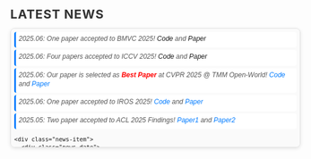 <html lang="en">
<head>
  <meta charset="UTF-8">
  <meta name="viewport" content="width=device-width, initial-scale=1.0">
  <style>
    /* Container styles */
    .news-container {
      width: 100%;
      max-height: 200px; /* 高度减半 */
      overflow-y: auto;
      border: 1px solid #e0e0e0;
      border-radius: 8px; /* 圆角减小 */
      padding: 6px; /* 内边距减小 */
      font-family: 'Arial', sans-serif;
      font-size: 12px; /* 只减小新闻容器内的字体 */
      line-height: 1.3; /* 行高减小 */
      background-color: #fafafa;
      box-shadow: 0px 2px 6px rgba(0, 0, 0, 0.1); /* 阴影减小 */
    }

    /* Hover effect for container */
    .news-container:hover {
      border-color: #007bff;
      box-shadow: 0px 2px 8px rgba(0, 123, 255, 0.2);
    }

    /* News item styles */
    .news-item {
      margin-bottom: 4px; /* 间距减小 */
      padding: 5px; /* 内边距减小 */
      background-color: #ffffff;
      border-left: 3px solid #007bff; /* 边框减小 */
      border-radius: 4px; /* 圆角减小 */
      transition: all 0.2s ease;
      cursor: pointer;
    }

    /* Hover effect for news item */
    .news-item:hover {
      background-color: #e0f7fa;
      transform: translateX(3px);
    }

    /* Date styling - 继承容器字体大小 */
    .news-date {
      font-style: italic;
      color: #555;
      margin-bottom: 3px;
    }

    /* Header styles - 保持原始大小 */
    h3 {
      font-size: 22px;
      color: #333;
      font-weight: bold;
      margin-bottom: 12px;
      text-transform: uppercase;
      letter-spacing: 1px;
    }

    /* Link styles - 保持原始大小 */
    a {
      color: #007bff;
      text-decoration: none;
      transition: color 0.2s ease;
      font-size: inherit; /* 继承父元素字体大小 */
    }

    a:hover {
      color: #0056b3;
    }
  </style>
</head>
<body>

  <h3>Latest News</h3>
  <div class="news-container">

   <div class="news-item">
      <div class="news-date">
        2025.06: One paper accepted to BMVC 2025!
        <span>
          <a href="" target="_blank">Code</a> and 
          <a href="" target="_blank">Paper</a>
        </span>
      </div>
    </div>
    
  <div class="news-item">
      <div class="news-date">
        2025.06: Four papers accepted to ICCV 2025!
        <span>
          <a href="" target="_blank">Code</a> and 
          <a href="" target="_blank">Paper</a>
        </span>
      </div>
    </div>
    
  <div class="news-item">
      <div class="news-date">
        2025.06: Our paper is selected as <span style="color: red; font-weight: bold;">Best Paper</span> at CVPR 2025 @ TMM Open-World!
        <span>
          <a href="https://github.com/Chenfei-Liao/Multi-Modal-Semantic-Segmentation-Robustness-Benchmark" target="_blank">Code</a> and 
          <a href="https://arxiv.org/pdf/2503.18445" target="_blank">Paper</a>
        </span>
      </div>
    </div>
    
  <div class="news-item">
      <div class="news-date">
        2025.06: One paper accepted to IROS 2025!
        <span>
          <a href="https://github.com/iAsakiT3T/SHIFNet" target="_blank">Code</a> and <a href="https://arxiv.org/pdf/2503.02581" target="_blank">Paper</a>
        </span>
      </div>
    </div>
    
  <div class="news-item">
      <div class="news-date">
        2025.05: Two paper accepted to ACL 2025 Findings!
        <span>
          <a href="https://arxiv.org/pdf/2502.11051" target="_blank">Paper1</a> and <a href="https://arxiv.org/pdf/2412.11936" target="_blank">Paper2</a>
        </span>
      </div>
    </div>
    
    <div class="news-item">
      <div class="news-date">
        2025.05: One paper accepted to ICML 2025!
        <span>
          <a href="https://arxiv.org/pdf/2502.00848" target="_blank">Paper</a>
        </span>
      </div>
    </div>
    
    <div class="news-item">
      <div class="news-date">
        2025.04: The first RAG in CV survey released!
        <span>
          <a href="https://github.com/zhengxuJosh/Awesome-RAG-Vision" target="_blank">Code</a> and 
          <a href="https://arxiv.org/pdf/2503.18016" target="_blank">Paper</a>
        </span>
      </div>
    </div>

    <div class="news-item">
      <div class="news-date">
        2025.04: Our paper accepted to CVPR 2025 @ TMM Open-World as <span style="color: red;">Oral Presentation</span>!
        <span>
          <a href="https://github.com/Chenfei-Liao/Multi-Modal-Semantic-Segmentation-Robustness-Benchmark" target="_blank">Code</a> and 
          <a href="https://arxiv.org/pdf/2503.18445" target="_blank">Paper</a>
        </span>
      </div>
    </div>


    <div class="news-item">
      <div class="news-date">
        2025.02: Visit INSAIT as a Resident Doctoral Researcher! 
        <a href="https://www.linkedin.com/posts/insaitinstitute_insait-ai-computervision-activity-7297518558874406912-c9PO?utm_source=share&utm_medium=member_desktop&rcm=ACoAAEnD3sQBGae5cdlTD6ToV59qsKz7e_q4uk8" target="_blank">LinkedIn</a>
      </div>
    </div>

    <div class="news-item">
      <div class="news-date">2025.01: Successfully passed PhD Qualifying Examination!</div>
    </div>

    <div class="news-item">
      <div class="news-date">2024.12: Invited as an <strong>Area Chair</strong> of PDLM @ <strong>AAAI 2025</strong>.</div>
    </div>

    <div class="news-item">
      <div class="news-date">2024.10: One paper accepted to <strong>IEEE TPAMI</strong></div>
    </div>

    <div class="news-item">
      <div class="news-date">2024.10: Oral presentation @ <strong>ECCV 2024</strong> Oral Session 5A: Segmentation 
        <a href="https://eccv.ecva.net/virtual/2024/session/103" target="_blank">[video]</a>
      </div>
    </div>

    <div class="news-item">
      <div class="news-date">2024.09: One paper accepted to <strong>Pattern Recognition</strong></div>
    </div>

    <div class="news-item">
      <div class="news-date">2024.07: Three papers (one <strong>Oral (1.5%)</strong>) accepted to <strong>ECCV 2024</strong></div>
    </div>

    <div class="news-item">
      <div class="news-date">2024.03: One paper accepted to <strong>IEEE CAI 2024</strong></div>
    </div>

    <div class="news-item">
      <div class="news-date">2024.03: One paper accepted to <strong>Pattern Recognition</strong></div>
    </div>

    <div class="news-item">
      <div class="news-date">2024.03: Five papers (one <strong>Highlight (2.8%)</strong>) accepted to <strong>CVPR 2024</strong></div>
    </div>

    <div class="news-item">
      <div class="news-date">2024.02: Two papers accepted to <strong>ICRA 2024</strong></div>
    </div>

    <div class="news-item">
      <div class="news-date">2023.07: Two papers accepted to <strong>ICCV 2023</strong></div>
    </div>

    <div class="news-item">
      <div class="news-date">2023.03: One paper accepted to <strong>CVPR 2023</strong></div>
    </div>
  </div>

</body>
</html>
